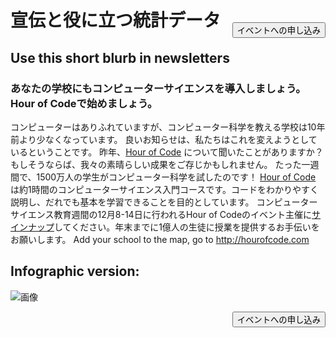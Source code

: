

[<button style="float: right; margin-top: 50px">イベントへの申し込み</button>](/#join)

# 宣伝と役に立つ統計データ

## Use this short blurb in newsletters

### あなたの学校にもコンピューターサイエンスを導入しましょう。Hour of Codeで始めましょう。

コンピューターはありふれていますが、コンピューター科学を教える学校は10年前より少なくなっています。 良いお知らせは、私たちはこれを変えようとしているということです。 昨年、[Hour of Code](<%= hoc_uri('/') %>) について聞いたことがありますか？もしそうならば、我々の素晴らしい成果をご存じかもしれません。 たった一週間で、1500万人の学生がコンピューター科学を試したのです！ [Hour of Code](<%= hoc_uri('/') %>) は約1時間のコンピューターサイエンス入門コースです。コードをわかりやすく説明し、だれでも基本を学習できることを目的としています。 コンピューターサイエンス教育週間の12月8-14日に行われるHour of Codeのイベント主催に[サインナップ](<%= hoc_uri('/') %>)してください。年末までに1億人の生徒に授業を提供するお手伝いをお願いします。 Add your school to the map, go to <http://hourofcode.com>

## Infographic version:

![画像](http://code.org/images/fit-8000/Code.org_infographic.png)

<a style="display: block" href="/#join"><button style="float: right;">イベントへの申し込み</button></a>